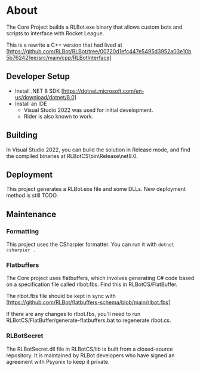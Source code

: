 # About

The Core Project builds a RLBot.exe binary that allows custom bots and scripts
to interface with Rocket League.

This is a rewrite a C++ version that had lived at
[https://github.com/RLBot/RLBot/tree/00720d1efc447e5495d3952a03e10b5b762421ee/src/main/cpp/RLBotInterface]

## Developer Setup

- Install .NET 8 SDK [https://dotnet.microsoft.com/en-us/download/dotnet/8.0]
- Install an IDE
  - Visual Studio 2022 was used for initial development.
  - Rider is also known to work.

## Building

In Visual Studio 2022, you can build the solution in Release mode, and find the
compiled binaries at RLBotCS\bin\Release\net8.0.

## Deployment

This project generates a RLBot.exe file and some DLLs. New deployment method is still TODO.

## Maintenance

### Formatting

This project uses the CSharpier formatter. You can run it with `dotnet csharpier .`

### Flatbuffers

The Core project uses flatbuffers, which involves generating C# code based on a specification
file called rlbot.fbs. Find this in RLBotCS/FlatBuffer.

The rlbot.fbs file should be kept in sync with
[https://github.com/RLBot/flatbuffers-schema/blob/main/rlbot.fbs]

If there are any changes to rlbot.fbs, you'll need to run RLBotCS/FlatBuffer/generate-flatbuffers.bat
to regenerate rlbot.cs.

### RLBotSecret

The RLBotSecret.dll file in RLBotCS/lib is built from a closed-source repository. It is maintained
by RLBot developers who have signed an agreement with Psyonix to keep it private.
